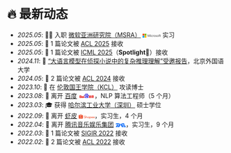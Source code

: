 # 🔥 最新动态

- *2025.05*: 🧑‍💻 入职 [微软亚洲研究院（MSRA）](https://www.microsoft.com/en-us/research/lab/microsoft-research-asia/) <img src='/images/microsoft_logo.svg' style="width: 3em; vertical-align: middle;"> 实习  
- *2025.05*: 🎉 1 篇论文被 [ACL 2025](https://2025.aclweb.org/index.html) 接收  
- *2025.05*: 🎉 1 篇论文被 [ICML 2025](https://icml.cc/Conferences/2025)（**Spotlight**🌟）接收  
- *2024.11*: 💬 [“大语言模型在侦探小说中的复杂推理理解”受邀报告](https://sist.bfsu.edu.cn/info/1391/1591.htm)，北京外国语大学
- *2024.05*: 🎉 2 篇论文被 [ACL 2024](https://2024.aclweb.org/index.html) 接收  
- *2023.10*: 🚀 在 [伦敦国王学院（KCL）](https://www.kcl.ac.uk/) 攻读博士  
- *2023.08*: 👋 离开 [百度](https://usa.baidu.com/) <img src='/images/baidu-ar21~bgwhite.svg' style="width: 2.6em; vertical-align: middle;">，NLP 算法工程师（5 个月）  
- *2023.03*: 🎓 获得 [哈尔滨工业大学（深圳）](https://global.hitsz.edu.cn/About_HITSZ.htm) 硕士学位  
- *2022.09*: 👋 离开 [虾皮](https://www.sea.com/products/shopee) <img src='/images/shopee.svg' style="width: 2.6em; vertical-align: middle;">，实习生，4 个月  
- *2022.04*: 👋 离开 [腾讯音乐娱乐集团](https://www.tencentmusic.com/en-us/) <img src='/images/Tencent_Music.svg' style="width: 1.7em; vertical-align: middle;">，实习生，9 个月  
- *2022.03*: 🎉 1 篇论文被 [SIGIR 2022](https://sigir.org/sigir2022/) 接收  
- *2022.02*: 🎉 2 篇论文被 [ACL 2022](https://2022.aclweb.org/index.html) 接收  



[//]: # ()
[//]: # (- *2023.04*: 🔥 We release [AudioGPT]&#40;https://github.com/AIGC-Audio/AudioGPT&#41; &#40;⭐️6k+&#41;)

[//]: # ()
[//]: # (- *2023.04*: 🎉 One paper &#40;[Make-an-Audio]&#40;https://text-to-audio.github.io/&#41;&#41; is accepted by ICML 2023)

[//]: # ()
[//]: # (- *2023.01*: DiffSinger was introduced in [a very popular video]&#40;https://www.bilibili.com/video/BV1uM411t7ZJ&#41; &#40;2000k+ views&#41; in Bilibili!)

[//]: # ()
[//]: # (- *2023.01*: Three papers are accepted by ICLR 2023!)

[//]: # ()
[//]: # (- *2023.01*: I join [Bytedance AI Lab, Speech & Audio Team]&#40;https://ailab.bytedance.com/&#41; <img src='./images/tiktok.png' style='width: 6em;'> as a research scientist in Singapore!)

[//]: # ()
[//]: # (- *2022.12*: 🎉 My [google scholar]&#40;https://scholar.google.com/citations?user=4FA6C0AAAAAJ&#41; citations have exceeded 2000!)

[//]: # ()
[//]: # (- *2022.02*: I release a modern and responsive academic personal [homepage template]&#40;https://github.com/RayeRen/acad-homepage.github.io&#41;. Welcome to STAR and FORK!)
